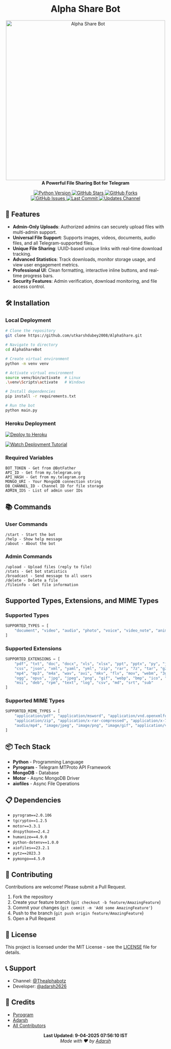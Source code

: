 <h1 align="center">
  <b>Alpha Share Bot</b>
</h1>

<p align="center">
  <a href="https://github.com/utkarshdubey2008/AlphaShare">
    <img src="https://envs.sh/SlS.jpg" alt="Alpha Share Bot" width="500">
  </a>
  <br>
  <b>A Powerful File Sharing Bot for Telegram</b>
</p>

<p align="center">
  <a href="https://python.org">
    <img src="https://img.shields.io/badge/Python-3.11.6-blue?style=for-the-badge&logo=python" alt="Python Version">
  </a>
  <a href="https://github.com/utkarshdubey2008/AlphaShare/stargazers">
    <img src="https://img.shields.io/github/stars/utkarshdubey2008/AlphaShare?style=for-the-badge" alt="GitHub Stars">
  </a>
  <a href="https://github.com/utkarshdubey2008/AlphaShare/fork">
    <img src="https://img.shields.io/github/forks/utkarshdubey2008/AlphaShare?style=for-the-badge" alt="GitHub Forks">
  </a>
  <br>
  <a href="https://github.com/utkarshdubey2008/AlphaShare/issues">
    <img src="https://img.shields.io/github/issues/utkarshdubey2008/AlphaShareBot?style=for-the-badge" alt="GitHub Issues">
  </a>
  <a href="https://github.com/utkarshdubey2008/AlphaShare/network/members">
    <img src="https://img.shields.io/github/last-commit/utkarshdubey2008/AlphaShare?style=for-the-badge" alt="Last Commit">
  </a>
  <a href="https://t.me/Thealphabotz">
    <img src="https://img.shields.io/badge/Updates-Channel-blue?style=for-the-badge&logo=telegram" alt="Updates Channel">
  </a>
</p>

## 🌟 Features

- **Admin-Only Uploads**: Authorized admins can securely upload files with multi-admin support.
- **Universal File Support**: Supports images, videos, documents, audio files, and all Telegram-supported files.
- **Unique File Sharing**: UUID-based unique links with real-time download tracking.
- **Advanced Statistics**: Track downloads, monitor storage usage, and view user engagement metrics.
- **Professional UI**: Clean formatting, interactive inline buttons, and real-time progress bars.
- **Security Features**: Admin verification, download monitoring, and file access control.

## 🛠️ Installation

### Local Deployment

```bash
# Clone the repository
git clone https://github.com/utkarshdubey2008/AlphaShare.git

# Navigate to directory
cd AlphaShareBot

# Create virtual environment
python -m venv venv

# Activate virtual environment
source venv/bin/activate  # Linux
.\venv\Scripts\activate   # Windows

# Install dependencies
pip install -r requirements.txt

# Run the bot
python main.py
```



### Heroku Deployment

[![Deploy to Heroku](https://www.herokucdn.com/deploy/button.svg)](https://heroku.com/deploy?template=https://github.com/utkarshdubey2008/AlphaShare)

[![Watch Deployment Tutorial](https://img.shields.io/badge/Watch%20Tutorial-YouTube-red?logo=youtube)](https://youtu.be/8d9XsFhWj5s?si=02OPS6p_h6pov5HW)
### Required Variables

```
BOT_TOKEN - Get from @BotFather
API_ID - Get from my.telegram.org
API_HASH - Get from my.telegram.org
MONGO_URI - Your MongoDB connection string
DB_CHANNEL_ID - Channel ID for file storage
ADMIN_IDS - List of admin user IDs
```

## 📚 Commands

### User Commands

```
/start - Start the bot
/help - Show help message
/about - About the bot
```

### Admin Commands

```
/upload - Upload files (reply to file)
/stats - Get bot statistics
/broadcast - Send message to all users
/delete - Delete a file
/fileinfo - Get file information
```

## Supported Types, Extensions, and MIME Types

### Supported Types

```python
SUPPORTED_TYPES = [
    "document", "video", "audio", "photo", "voice", "video_note", "animation"
]
```

### Supported Extensions

```python
SUPPORTED_EXTENSIONS = [
    "pdf", "txt", "doc", "docx", "xls", "xlsx", "ppt", "pptx", "py", "js", "html",
    "css", "json", "xml", "yaml", "yml", "zip", "rar", "7z", "tar", "gz", "bz2",
    "mp4", "mp3", "m4a", "wav", "avi", "mkv", "flv", "mov", "webm", "3gp", "m4v",
    "ogg", "opus", "jpg", "jpeg", "png", "gif", "webp", "bmp", "ico", "apk", "exe",
    "msi", "deb", "rpm", "text", "log", "csv", "md", "srt", "sub"
]
```

### Supported MIME Types

```python
SUPPORTED_MIME_TYPES = [
    "application/pdf", "application/msword", "application/vnd.openxmlformats-officedocument.wordprocessingml.document",
    "application/zip", "application/x-rar-compressed", "application/x-7z-compressed", "video/mp4", "audio/mpeg",
    "audio/mp4", "image/jpeg", "image/png", "image/gif", "application/vnd.android.package-archive", "application/x-executable"
]
```

## 📦 Tech Stack

- **Python** - Programming Language
- **Pyrogram** - Telegram MTProto API Framework
- **MongoDB** - Database
- **Motor** - Async MongoDB Driver
- **aiofiles** - Async File Operations

## 📋 Dependencies

- `pyrogram==2.0.106`
- `tgcrypto==1.2.5`
- `motor==3.3.1`
- `dnspython==2.4.2`
- `humanize==4.9.0`
- `python-dotenv==1.0.0`
- `aiofiles==23.2.1`
- `pytz==2023.3`
- `pymongo==4.5.0`

## 🤝 Contributing

Contributions are welcome! Please submit a Pull Request.

1. Fork the repository
2. Create your feature branch (`git checkout -b feature/AmazingFeature`)
3. Commit your changes (`git commit -m 'Add some AmazingFeature'`)
4. Push to the branch (`git push origin feature/AmazingFeature`)
5. Open a Pull Request

## 📜 License

This project is licensed under the MIT License - see the [LICENSE](LICENSE) file for details.

## 📞 Support

- Channel: [@Thealphabotz](https://t.me/Thealphabotz)
- Developer: [@adarsh2626](https://t.me/adarsh2626)

## 🙏 Credits

- [Pyrogram](https://github.com/pyrogram/pyrogram)
- [Adarsh](https://github.com/adarsh2626)
- [All Contributors](https://github.com/utkarshdubey2008/AlphaShare/graphs/contributors)

<p align="center">
  <b>Last Updated: 9-04-2025 07:56:10 IST</b>
  <br>
  <i>Made with ❤️ by <a href="https://t.me/adarsh2626">Adarsh</a></i>
</p>
